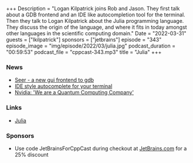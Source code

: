 +++
Description = "Logan Kilpatrick joins Rob and Jason. They first talk about a GDB frontend and an IDE like autocompletion tool for the terminal. Then they talk to Logan Kilpatrick about the Julia programming language. They discuss the origin of the language, and where it fits in today amongst other languages in the scientific computing domain."
Date = "2022-03-31"
guests = ["lkilpatrick"]
sponsors = ["jetbrains"]
episode = "343"
episode_image = "img/episode/2022/03/julia.jpg"
podcast_duration = "00:59:53"
podcast_file = "cppcast-343.mp3"
title = "Julia"
+++

### News ###

 - [Seer - a new gui frontend to gdb](https://www.reddit.com/r/cpp/comments/tp049r/seer_a_new_gui_frontend_to_gdbmi_updated_v13/)
 - [IDE style autocomplete for your terminal](https://www.reddit.com/r/cpp/comments/tn6jnk/idestyle_autocomplete_for_your_terminal_that/)
 - [Nvidia: 'We are a Quantum Computing Company'](https://www.insidequantumtechnology.com/news-archive/nvidia-we-are-a-quantum-computing-company/)

### Links ###

 - [Julia](https://julialang.org/)

### Sponsors ###

- Use code JetBrainsForCppCast during checkout at [JetBrains.com](https://jb.gg/cppcast) for a 25% discount

